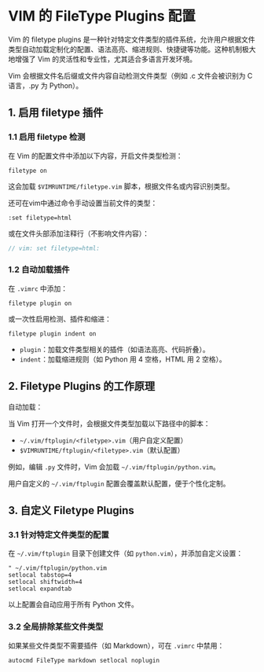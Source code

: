 # VIM 的 FileType Plugins 配置

Vim 的 filetype plugins 是一种针对特定文件类型的插件系统，允许用户根据文件类型自动加载定制化的配置、语法高亮、缩进规则、快捷键等功能。这种机制极大地增强了 Vim 的灵活性和专业性，尤其适合多语言开发环境。

Vim 会根据文件名后缀或文件内容自动检测文件类型（例如 .c 文件会被识别为 C 语言，.py 为 Python）。

## 1. 启用 filetype 插件

### 1.1 启用 filetype 检测

在 Vim 的配置文件中添加以下内容，开启文件类型检测：

```vim
filetype on
```

这会加载 `$VIMRUNTIME/filetype.vim` 脚本，根据文件名或内容识别类型。

还可在vim中通过命令手动设置当前文件的类型：

```vim
:set filetype=html
```

或在文件头部添加注释行（不影响文件内容）：

```c
// vim: set filetype=html:
```

### 1.2 自动加载插件

在 `.vimrc` 中添加：

```vim
filetype plugin on
```

或一次性启用检测、插件和缩进：

```vim
filetype plugin indent on
```

- `plugin`：加载文件类型相关的插件（如语法高亮、代码折叠）。
- `indent`：加载缩进规则（如 Python 用 4 空格，HTML 用 2 空格）。

## 2. Filetype Plugins 的工作原理

自动加载：

当 Vim 打开一个文件时，会根据文件类型加载以下路径中的脚本：

- `~/.vim/ftplugin/<filetype>.vim`（用户自定义配置）
- `$VIMRUNTIME/ftplugin/<filetype>.vim`（默认配置）

例如，编辑 `.py` 文件时，Vim 会加载 `~/.vim/ftplugin/python.vim`。

用户自定义的 `~/.vim/ftplugin` 配置会覆盖默认配置，便于个性化定制。

## 3. 自定义 Filetype Plugins

### 3.1 针对特定文件类型的配置

在 `~/.vim/ftplugin` 目录下创建文件（如 `python.vim`），并添加自定义设置：

```vim
" ~/.vim/ftplugin/python.vim
setlocal tabstop=4
setlocal shiftwidth=4
setlocal expandtab
```

以上配置会自动应用于所有 Python 文件。

### 3.2 全局排除某些文件类型

如果某些文件类型不需要插件（如 Markdown），可在 `.vimrc` 中禁用：

```vim
autocmd FileType markdown setlocal noplugin
```
